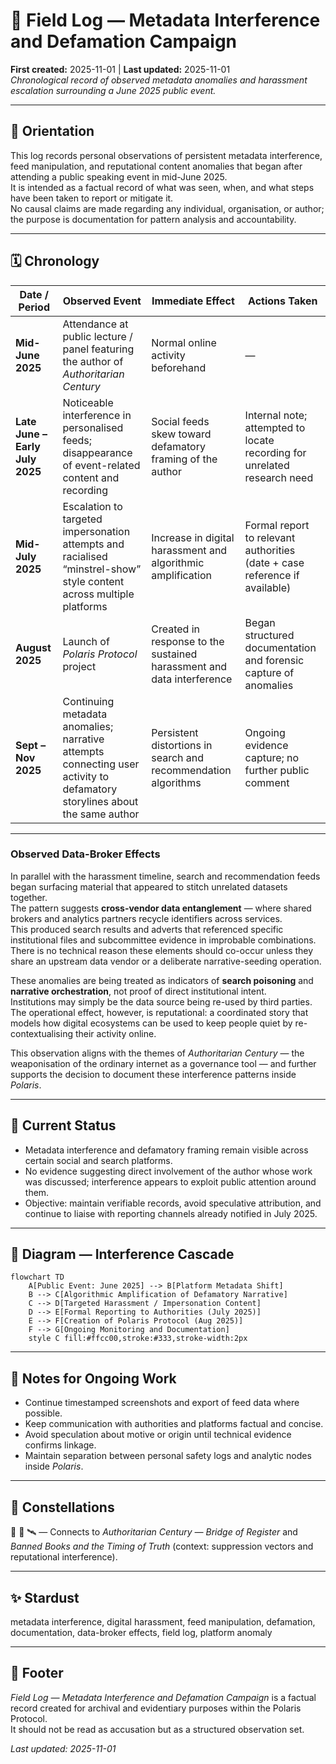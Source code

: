 # 📓 Field Log — Metadata Interference and Defamation Campaign  
**First created:** 2025-11-01 | **Last updated:** 2025-11-01  
*Chronological record of observed metadata anomalies and harassment escalation surrounding a June 2025 public event.*

---

## 🧭 Orientation  

This log records personal observations of persistent metadata interference, feed manipulation, and reputational content anomalies that began after attending a public speaking event in mid-June 2025.  
It is intended as a factual record of what was seen, when, and what steps have been taken to report or mitigate it.  
No causal claims are made regarding any individual, organisation, or author; the purpose is documentation for pattern analysis and accountability.

---

## 🗓️ Chronology  

| Date / Period | Observed Event | Immediate Effect | Actions Taken |
|----------------|----------------|------------------|---------------|
| **Mid-June 2025** | Attendance at public lecture / panel featuring the author of *Authoritarian Century* | Normal online activity beforehand | — |
| **Late June – Early July 2025** | Noticeable interference in personalised feeds; disappearance of event-related content and recording | Social feeds skew toward defamatory framing of the author | Internal note; attempted to locate recording for unrelated research need |
| **Mid-July 2025** | Escalation to targeted impersonation attempts and racialised “minstrel-show” style content across multiple platforms | Increase in digital harassment and algorithmic amplification | Formal report to relevant authorities (date + case reference if available) |
| **August 2025** | Launch of *Polaris Protocol* project | Created in response to the sustained harassment and data interference | Began structured documentation and forensic capture of anomalies |
| **Sept – Nov 2025** | Continuing metadata anomalies; narrative attempts connecting user activity to defamatory storylines about the same author | Persistent distortions in search and recommendation algorithms | Ongoing evidence capture; no further public comment |

---

### Observed Data-Broker Effects  

In parallel with the harassment timeline, search and recommendation feeds began surfacing material that appeared to stitch unrelated datasets together.  
The pattern suggests **cross-vendor data entanglement** — where shared brokers and analytics partners recycle identifiers across services.  
This produced search results and adverts that referenced specific institutional files and subcommittee evidence in improbable combinations.  
There is no technical reason these elements should co-occur unless they share an upstream data vendor or a deliberate narrative-seeding operation.  

These anomalies are being treated as indicators of **search poisoning** and **narrative orchestration**, not proof of direct institutional intent.  
Institutions may simply be the data source being re-used by third parties.  
The operational effect, however, is reputational: a coordinated story that models how digital ecosystems can be used to keep people quiet by re-contextualising their activity online.  

This observation aligns with the themes of *Authoritarian Century* — the weaponisation of the ordinary internet as a governance tool — and further supports the decision to document these interference patterns inside *Polaris*.

---

## 🧩 Current Status  

- Metadata interference and defamatory framing remain visible across certain social and search platforms.  
- No evidence suggesting direct involvement of the author whose work was discussed; interference appears to exploit public attention around them.  
- Objective: maintain verifiable records, avoid speculative attribution, and continue to liaise with reporting channels already notified in July 2025.

---

## 🧮 Diagram — Interference Cascade  

```mermaid
flowchart TD
    A[Public Event: June 2025] --> B[Platform Metadata Shift]
    B --> C[Algorithmic Amplification of Defamatory Narrative]
    C --> D[Targeted Harassment / Impersonation Content]
    D --> E[Formal Reporting to Authorities (July 2025)]
    E --> F[Creation of Polaris Protocol (Aug 2025)]
    F --> G[Ongoing Monitoring and Documentation]
    style C fill:#ffcc00,stroke:#333,stroke-width:2px
```

---

## 🧭 Notes for Ongoing Work  

- Continue timestamped screenshots and export of feed data where possible.  
- Keep communication with authorities and platforms factual and concise.  
- Avoid speculation about motive or origin until technical evidence confirms linkage.  
- Maintain separation between personal safety logs and analytic nodes inside *Polaris*.

---

## 🌌 Constellations  

📓 🧾 🛰️ — Connects to *Authoritarian Century — Bridge of Register* and *Banned Books and the Timing of Truth* (context: suppression vectors and reputational interference).

---

## ✨ Stardust  

metadata interference, digital harassment, feed manipulation, defamation, documentation, data-broker effects, field log, platform anomaly  

---

## 🏮 Footer  

*Field Log — Metadata Interference and Defamation Campaign* is a factual record created for archival and evidentiary purposes within the Polaris Protocol.  
It should not be read as accusation but as a structured observation set.

_Last updated: 2025-11-01_
